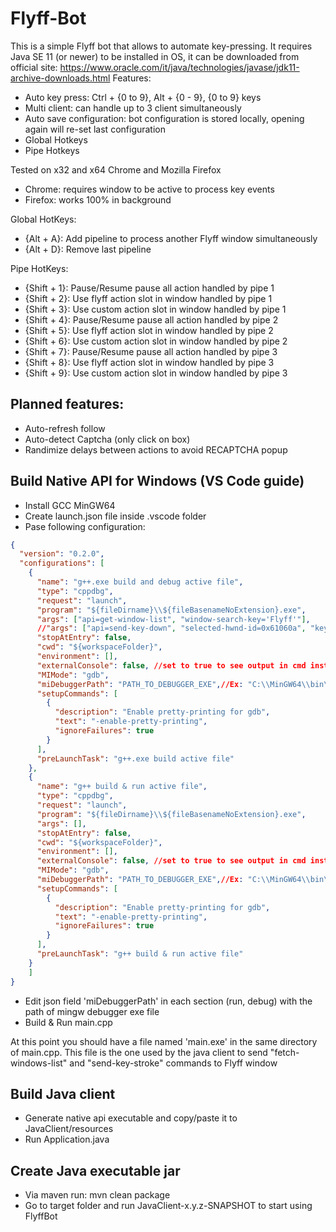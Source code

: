# Flyff-Bot

This is a simple Flyff bot that allows to automate key-pressing.
It requires Java SE 11 (or newer) to be installed in OS, it can be downloaded from official site:
https://www.oracle.com/it/java/technologies/javase/jdk11-archive-downloads.html
Features:
- Auto key press: Ctrl + {0 to 9}, Alt + {0 - 9}, {0 to 9} keys
- Multi client: can handle up to 3 client simultaneously
- Auto save configuration: bot configuration is stored locally, opening again will re-set last configuration
- Global Hotkeys
- Pipe Hotkeys

Tested on x32 and x64 Chrome and Mozilla Firefox
- Chrome: requires window to be active to process key events
- Firefox: works 100% in background

Global HotKeys:
- {Alt + A}: Add pipeline to process another Flyff window simultaneously
- {Alt + D}: Remove last pipeline

Pipe HotKeys:
- {Shift + 1}: Pause/Resume pause all action handled by pipe 1
- {Shift + 2}: Use flyff action slot in window handled by pipe 1
- {Shift + 3}: Use custom action slot in window handled by pipe 1
- {Shift + 4}: Pause/Resume pause all action handled by pipe 2
- {Shift + 5}: Use flyff action slot in window handled by pipe 2
- {Shift + 6}: Use custom action slot in window handled by pipe 2
- {Shift + 7}: Pause/Resume pause all action handled by pipe 3
- {Shift + 8}: Use flyff action slot in window handled by pipe 3
- {Shift + 9}: Use custom action slot in window handled by pipe 3

## Planned features:
- Auto-refresh follow
- Auto-detect Captcha (only click on box)
- Randimize delays between actions to avoid RECAPTCHA popup

## Build Native API for Windows (VS Code guide)
- Install GCC MinGW64
- Create launch.json file inside .vscode folder
- Pase following configuration:
```json
{
  "version": "0.2.0",
  "configurations": [
    {
      "name": "g++.exe build and debug active file",
      "type": "cppdbg",
      "request": "launch",
      "program": "${fileDirname}\\${fileBasenameNoExtension}.exe",
      "args": ["api=get-window-list", "window-search-key='Flyff'"],
      //"args": ["api=send-key-down", "selected-hwnd-id=0x61060a", "keystroke-id=0x31", "keystroke-id=0x32"],
      "stopAtEntry": false,
      "cwd": "${workspaceFolder}",
      "environment": [],
      "externalConsole": false, //set to true to see output in cmd instead
      "MIMode": "gdb",
      "miDebuggerPath": "PATH_TO_DEBUGGER_EXE",//Ex: "C:\\MinGW64\\bin\\gdb.exe",
      "setupCommands": [
        {
          "description": "Enable pretty-printing for gdb",
          "text": "-enable-pretty-printing",
          "ignoreFailures": true
        }
      ],
      "preLaunchTask": "g++.exe build active file"
    },
    {
      "name": "g++ build & run active file",
      "type": "cppdbg",
      "request": "launch",
      "program": "${fileDirname}\\${fileBasenameNoExtension}.exe",
      "args": [],
      "stopAtEntry": false,
      "cwd": "${workspaceFolder}",
      "environment": [],
      "externalConsole": false, //set to true to see output in cmd instead
      "MIMode": "gdb",
      "miDebuggerPath": "PATH_TO_DEBUGGER_EXE",//Ex: "C:\\MinGW64\\bin\\gdb.exe",
      "setupCommands": [
        {
          "description": "Enable pretty-printing for gdb",
          "text": "-enable-pretty-printing",
          "ignoreFailures": true
        }
      ],
      "preLaunchTask": "g++ build & run active file"
    }
    ]
}
```
- Edit json field 'miDebuggerPath' in each section (run, debug) with the path of mingw debugger exe file
- Build & Run main.cpp

At this point you should have a file named 'main.exe' in the same directory of main.cpp.
This file is the one used by the java client to send "fetch-windows-list" and "send-key-stroke" commands to Flyff window

## Build Java client
- Generate native api executable and copy/paste it to JavaClient/resources
- Run Application.java
## Create Java executable jar
- Via maven run: mvn clean package
- Go to target folder and run JavaClient-x.y.z-SNAPSHOT to start using FlyffBot
